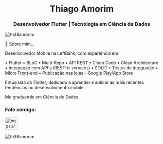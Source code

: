 <h1 align="center">Thiago Amorim</h1>
<h3 align="center">Desenvolvedor Flutter | Tecnologia em Ciência de Dados</h3>

<p align="left"> <img src="https://komarev.com/ghpvc/?username=th38amorim&label=Profile%20views&color=0e75b6&style=flat" alt="th38amorim" /> </p>

📄 Sobre mim...  

Desenvolvedor Mobile na LeftBank, com experiência em:

• Flutter
• BLoC
• Multi-Repo
• API REST
• Clean Code
• Clean Architecture
• Integração com API's (RESTful services)
• SOLID
• Testes de integração
• Micro Front-end
• Publicação nas lojas - Google Play/App Store

Entusiasta do Flutter, dedicado a aprender e aplicar as mais recentes tendências no desenvolvimento mobile.

Me graduando em Ciência de Dados.

<h3 align="left">Fale comigo:</h3>
<p align="left">
<a href="https://linkedin.com/in/th38amorim/" target="blank"><img align="center" src="https://cdn-icons-png.flaticon.com/512/174/174857.png" alt="https://www.linkedin.com/in/th38amorim/" height="40" width="40" /></a>
</p>

<p><img align="center" src="https://github-readme-streak-stats.herokuapp.com/?user=th38amorim&" alt="th38amorim" /></p>
